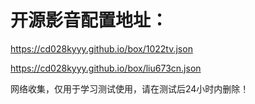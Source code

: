 # 开源影音配置地址：

https://cd028kyyy.github.io/box/1022tv.json

https://cd028kyyy.github.io/box/liu673cn.json



















网络收集，仅用于学习测试使用，请在测试后24小时内删除！
